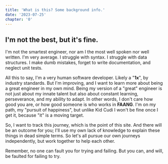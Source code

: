 ```yaml
---
title: 'What is this? Some background info.'
date: '2023-07-25'
chapter: '0'
---
```


## I'm not the best, but it's fine.

I'm not the smartest engineer, nor am I the most well spoken nor well written. I'm very average. I struggle with syntax. I struggle with data structures. I make dumb mistakes, forget to write documentation, and neglect unit tests.

All this to say, I'm a very human software developer. Likely a "**1x**", by industry standards. But I'm improving, and I want to learn more about being a great engineer in my own mind. Being my version of a "great" engineer is not just about my innate talent but also about constant learning, perseverance, and my ability to adapt. In other words, I don't care how good you are, or how good someone is who works in **FAANG**. I'm on my path, my "pursuit of happiness", but unlike Kid Cudi I won't be fine once I get it, because "it" is a moving target.

So, I want to track this journey, which is the point of this site. And there will be an outcome for you; I'll use my own lack of knowledge to explain these things in dead simple terms. So let's all pursue our own journeys independently, but work together to help each other. 

Remember, no one can fault you for trying and failing. But you can, and will, be faulted for failing to try. 